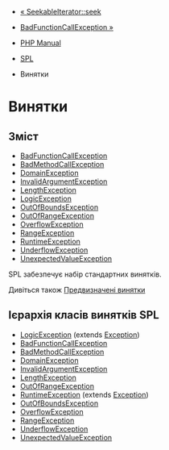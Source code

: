 - [« SeekableIterator::seek](seekableiterator.seek.md)
- [BadFunctionCallException »](class.badfunctioncallexception.md)

- [PHP Manual](index.md)
- [SPL](book.spl.md)
- Винятки

# Винятки

## Зміст

- [BadFunctionCallException](class.badfunctioncallexception.md)
- [BadMethodCallException](class.badmethodcallexception.md)
- [DomainException](class.domainexception.md)
- [InvalidArgumentException](class.invalidargumentexception.md)
- [LengthException](class.lengthexception.md)
- [LogicException](class.logicexception.md)
- [OutOfBoundsException](class.outofboundsexception.md)
- [OutOfRangeException](class.outofrangeexception.md)
- [OverflowException](class.overflowexception.md)
- [RangeException](class.rangeexception.md)
- [RuntimeException](class.runtimeexception.md)
- [UnderflowException](class.underflowexception.md)
- [UnexpectedValueException](class.unexpectedvalueexception.md)

SPL забезпечує набір стандартних винятків.

Дивіться також [Предвизначені винятки](reserved.exceptions.md)

## Ієрархія класів винятків SPL

- [LogicException](class.logicexception.md) (extends
[Exception](class.exception.md))
- [BadFunctionCallException](class.badfunctioncallexception.md)
- [BadMethodCallException](class.badmethodcallexception.md)
- [DomainException](class.domainexception.md)
- [InvalidArgumentException](class.invalidargumentexception.md)
- [LengthException](class.lengthexception.md)
- [OutOfRangeException](class.outofrangeexception.md)
- [RuntimeException](class.runtimeexception.md) (extends
[Exception](class.exception.md))
- [OutOfBoundsException](class.outofboundsexception.md)
- [OverflowException](class.overflowexception.md)
- [RangeException](class.rangeexception.md)
- [UnderflowException](class.underflowexception.md)
- [UnexpectedValueException](class.unexpectedvalueexception.md)
